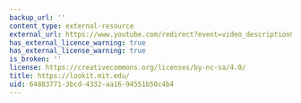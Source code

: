 ```yaml
---
backup_url: ''
content_type: external-resource
external_url: https://www.youtube.com/redirect?event=video_description&v=5-aMd-tlDUc&q=https%3A%2F%2Flookit.mit.edu%2F&redir_token=QUFFLUhqbXRzUmtkZlJ4X0F6QUx2NFBENHJRZGcxQTNRZ3xBQ3Jtc0ttLVpraF9PeEJPUE0tRUVtcTBoQ0FMQklOT19ZazNndVpzREFXSEt0NFpxYVk3dlY1N2ZEUEVkTzEzVk45TE9qOUhMRzBCcW8xTVh5TlJnb3JRb281WW1FclF2bm9TSU5CZnp5WDlBejVJQmFsTDl0NA%3D%3D
has_external_licence_warning: true
has_external_license_warning: true
is_broken: ''
license: https://creativecommons.org/licenses/by-nc-sa/4.0/
title: https://lookit.mit.edu/
uid: 64883771-3bcd-4332-aa16-94551b50c4b4
---
```


